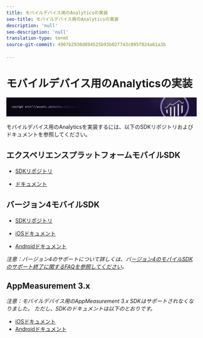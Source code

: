 ```yaml
---
title: モバイルデバイス用のAnalyticsの実装
seo-title: モバイルデバイス用のAnalyticsの実装
description: 'null'
seo-description: 'null'
translation-type: tm+mt
source-git-commit: 4907b2930d894525b93b02f743c095f824a61a3b

---
```



# モバイルデバイス用のAnalyticsの実装

![バナー](../../assets/doc_banner_implement.png)

モバイルデバイス用のAnalyticsを実装するには、以下のSDKリポジトリおよびドキュメントを参照してください。

## エクスペリエンスプラットフォームモバイルSDK

* [SDKリポジトリ](https://github.com/Adobe-Marketing-Cloud/aep-sdks-documentation/blob/master/resources/frequently-asked-questions/current-sdk-versions.md)

* [ドキュメント](https://aep-sdks.gitbook.io/docs/)

## バージョン4モバイルSDK


* [SDKリポジトリ](https://github.com/Adobe-Marketing-Cloud/mobile-services/tree/master/sdks)

* [iOSドキュメント](https://docs.adobe.com/content/help/en/mobile-services/ios/overview.html)
* [Androidドキュメント](https://docs.adobe.com/content/help/en/mobile-services/android/overview.html)

*注意：バージョン4のサポートについて詳しくは、バ[ージョン4のモバイルSDKのサポート終了に関するFAQを参照してください](https://aep-sdks.gitbook.io/docs/version-4-sdk-end-of-support-faq)。*

## AppMeasurement 3.x

*注意：モバイルデバイス用のAppMeasurement 3.x SDKはサポートされなくなりました。 ただし、SDKのドキュメントは以下のとおりです。*


* [iOSドキュメント](https://git.corp.adobe.com/AdobeDocs/analytics.en/blob/master/assets/adobe_mobile_ios_3.x.pdf)
* [Androidドキュメント](https://git.corp.adobe.com/AdobeDocs/analytics.en/blob/master/assets/android_3.x.pdf)
